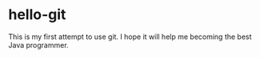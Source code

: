 hello-git
=========
This is my first attempt to use git.
I hope it will help me becoming the best Java programmer.
